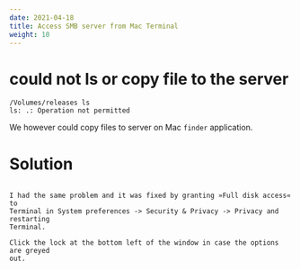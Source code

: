 ```yaml
---
date: 2021-04-18
title: Access SMB server from Mac Terminal
weight: 10
---
```



# could not ls or copy file to the server


```
/Volumes/releases ls
ls: .: Operation not permitted
```

We however could copy files to server on Mac `finder` application.

# Solution


```

I had the same problem and it was fixed by granting »Full disk access« to
Terminal in System preferences -> Security & Privacy -> Privacy and restarting
Terminal.

Click the lock at the bottom left of the window in case the options are greyed
out.

```

